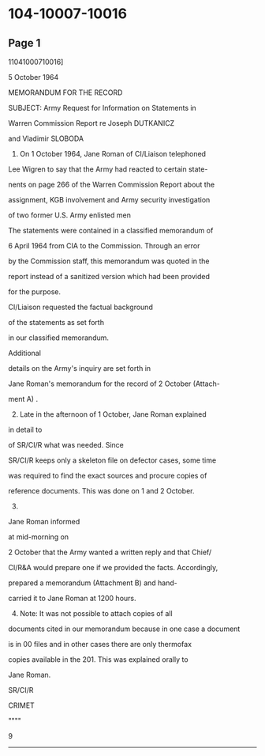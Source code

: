 # 104-10007-10016

## Page 1

11041000710016]

5 October 1964

MEMORANDUM FOR THE RECORD

SUBJECT: Army Request for Information on Statements in

Warren Commission Report re Joseph DUTKANICZ

and Vladimir SLOBODA

1. On 1 October 1964, Jane Roman of CI/Liaison telephoned

Lee Wigren to say that the Army had reacted to certain state-

nents on page 266 of the Warren Commission Report about the

assignment, KGB involvement and Army security investigation

of two former U.S. Army enlisted men

The statements were contained in a classified memorandum of

6 April 1964 from CIA to the Commission. Through an error

by the Commission staff, this memorandum was quoted in the

report instead of a sanitized version which had been provided

for the purpose.

CI/Liaison requested the factual background

of the statements as set forth

in our classified memorandum.

Additional

details on the Army's inquiry are set forth in

Jane Roman's memorandum for the record of 2 October (Attach-

ment A) .

2. Late in the afternoon of 1 October, Jane Roman explained

in detail to

of SR/CI/R what was needed. Since

SR/CI/R keeps only a skeleton file on defector cases, some time

was required to find the exact sources and procure copies of

reference documents. This was done on 1 and 2 October.

3.

Jane Roman informed

at mid-morning on

2 October that the Army wanted a written reply and that Chief/

CI/R&A would prepare one if we provided the facts. Accordingly,

prepared a memorandum (Attachment B) and hand-

carried it to Jane Roman at 1200 hours.

4. Note: It was not possible to attach copies of all

documents cited in our memorandum because in one case a document

is in 00 files and in other cases there are only thermofax

copies available in the 201. This was explained orally to

Jane Roman.

SR/CI/R

CRIMET

""""

9

---

